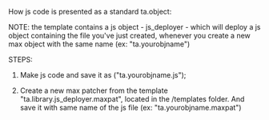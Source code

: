 How js code is presented as a standard ta.object: 

NOTE: the template contains a js object - js_deployer - which will deploy a js object containing the file you've just created, whenever you create a new max object with the same name (ex: "ta.yourobjname")



STEPS: 

1) Make js code and save it as ("ta.yourobjname.js"); 

2) Create a new max patcher from the template "ta.library.js_deployer.maxpat", located in the /templates folder. And save it with same name of the js file (ex: "ta.yourobjname.maxpat")


